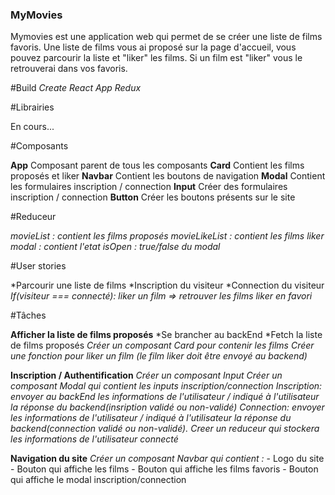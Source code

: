 ### MyMovies

  Mymovies est une application web qui permet de se créer une liste de films favoris.
  Une liste de films vous ai proposé sur la page d'accueil, vous pouvez parcourir la liste
  et "liker" les films. Si un film est "liker" vous le retrouverai dans vos favoris.

#Build
  *Create React App*
  *Redux*


#Librairies

  En cours...


#Composants

  **App**
  Composant parent de tous les composants
  **Card**
  Contient les films proposés et liker
  **Navbar**
  Contient les boutons de navigation
  **Modal**
  Contient les formulaires inscription / connection
  **Input**
  Créer des formulaires inscription / connection
  **Button**
  Créer les boutons présents sur le site


#Reduceur

  *movieList : contient les films proposés*
  *movieLikeList : contient les films liker*
  *modal : contient l'etat isOpen : true/false du modal*


#User stories

  *Parcourir une liste de films
  *Inscription du visiteur
  *Connection du visiteur
  *If(visiteur === connecté): liker un film => retrouver les films liker en favori*


#Tâches

  **Afficher la liste de films proposés**
    *Se brancher au backEnd
    *Fetch la liste de films proposés
    *Créer un composant Card pour contenir les films*
    *Créer une fonction pour liker un film (le film liker doit être envoyé au backend)*

  **Inscription / Authentification**
    *Créer un composant Input*
    *Créer un composant Modal qui contient les inputs inscription/connection*
    *Inscription: envoyer au backEnd les informations de l'utilisateur / indiqué à l'utilisateur la réponse du backend(insription validé ou non-validé)*
    *Connection: envoyer les informations de l'utilisateur / indiqué à l'utilisateur la réponse du backend(connection validé ou non-validé).*
    *Creer un reduceur qui stockera les informations de l'utilisateur connecté*

  **Navigation du site**
    *Créer un composant Navbar qui contient :*
      - Logo du site
      - Bouton qui affiche les films
      - Bouton qui affiche les films favoris
      - Bouton qui affiche le modal inscription/connection
